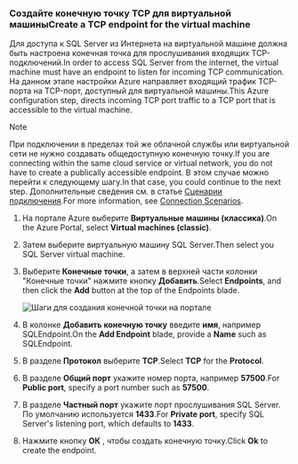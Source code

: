 ### <a name="create-a-tcp-endpoint-for-the-virtual-machine"></a><span data-ttu-id="e635c-101">Создайте конечную точку TCP для виртуальной машины</span><span class="sxs-lookup"><span data-stu-id="e635c-101">Create a TCP endpoint for the virtual machine</span></span>
<span data-ttu-id="e635c-102">Для доступа к SQL Server из Интернета на виртуальной машине должна быть настроена конечная точка для прослушивания входящих TCP-подключений.</span><span class="sxs-lookup"><span data-stu-id="e635c-102">In order to access SQL Server from the internet, the virtual machine must have an endpoint to listen for incoming TCP communication.</span></span> <span data-ttu-id="e635c-103">На данном этапе настройки Azure направляет входящий трафик TCP-порта на TCP-порт, доступный для виртуальной машины.</span><span class="sxs-lookup"><span data-stu-id="e635c-103">This Azure configuration step, directs incoming TCP port traffic to a TCP port that is accessible to the virtual machine.</span></span>

> [!NOTE]
> <span data-ttu-id="e635c-104">При подключении в пределах той же облачной службы или виртуальной сети не нужно создавать общедоступную конечную точку.</span><span class="sxs-lookup"><span data-stu-id="e635c-104">If you are connecting within the same cloud service or virtual network, you do not have to create a publically accessible endpoint.</span></span> <span data-ttu-id="e635c-105">В этом случае можно перейти к следующему шагу.</span><span class="sxs-lookup"><span data-stu-id="e635c-105">In that case, you could continue to the next step.</span></span> <span data-ttu-id="e635c-106">Дополнительные сведения см. в статье [Сценарии подключения](../articles/virtual-machines/windows/sqlclassic/virtual-machines-windows-classic-sql-connect.md#connection-scenarios).</span><span class="sxs-lookup"><span data-stu-id="e635c-106">For more information, see [Connection Scenarios](../articles/virtual-machines/windows/sqlclassic/virtual-machines-windows-classic-sql-connect.md#connection-scenarios).</span></span>
> 
> 

1. <span data-ttu-id="e635c-107">На портале Azure выберите **Виртуальные машины (классика)**.</span><span class="sxs-lookup"><span data-stu-id="e635c-107">On the Azure Portal, select **Virtual machines (classic)**.</span></span>
2. <span data-ttu-id="e635c-108">Затем выберите виртуальную машину SQL Server.</span><span class="sxs-lookup"><span data-stu-id="e635c-108">Then select you SQL Server virtual machine.</span></span>
3. <span data-ttu-id="e635c-109">Выберите **Конечные точки**, а затем в верхней части колонки "Конечные точки" нажмите кнопку **Добавить**.</span><span class="sxs-lookup"><span data-stu-id="e635c-109">Select **Endpoints**, and then click the **Add** button at the top of the Endpoints blade.</span></span>
   
    ![Шаги для создания конечной точки на портале](./media/virtual-machines-sql-server-connection-steps/portal-endpoint-creation.png)
4. <span data-ttu-id="e635c-111">В колонке **Добавить конечную точку** введите **имя**, например SQLEndpoint.</span><span class="sxs-lookup"><span data-stu-id="e635c-111">On the **Add Endpoint** blade, provide a **Name** such as SQLEndpoint.</span></span>
5. <span data-ttu-id="e635c-112">В разделе **Протокол** выберите **TCP**.</span><span class="sxs-lookup"><span data-stu-id="e635c-112">Select **TCP** for the **Protocol**.</span></span>
6. <span data-ttu-id="e635c-113">В разделе **Общий порт** укажите номер порта, например **57500**.</span><span class="sxs-lookup"><span data-stu-id="e635c-113">For **Public port**, specify a port number such as **57500**.</span></span>
7. <span data-ttu-id="e635c-114">В разделе **Частный порт** укажите порт прослушивания SQL Server. По умолчанию используется **1433**.</span><span class="sxs-lookup"><span data-stu-id="e635c-114">For **Private port**, specify SQL Server's listening port, which defaults to **1433**.</span></span>
8. <span data-ttu-id="e635c-115">Нажмите кнопку **ОК** , чтобы создать конечную точку.</span><span class="sxs-lookup"><span data-stu-id="e635c-115">Click **Ok** to create the endpoint.</span></span>

